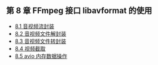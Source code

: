 ## 第 8 章 FFmpeg 接口 libavformat 的使用

- [8.1 音视频流封装](./8.1.md)
- [8.2 音视频文件解封装]()
- [8.3 音视频文件转封装]()
- [8.4 视频截取]()
- [8.5 avio 内存数据操作]()